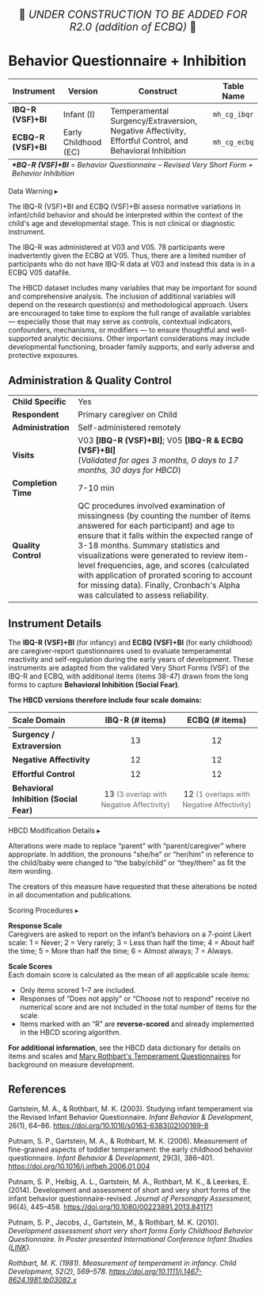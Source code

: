 
<p style="text-align: center; font-size: 1.5em;">🚧 <i>UNDER CONSTRUCTION TO BE ADDED FOR R2.0 (addition of ECBQ)</i> 🚧 </p>

# Behavior Questionnaire + Inhibition

<table class="table-no-vertical-lines" style="width: 100%; border-collapse: collapse; table-layout: fixed;">
<tfoot><tr><td colspan="4" style="font-size: 0.9em;"><i><b>*BQ-R (VSF)+BI</b> = Behavior Questionnaire – Revised Very Short Form + Behavior Inhibition</i></tr></td></tfoot>
<thead>
<tr>
  <th>Instrument</th>
  <th>Version</th>
  <th>Construct</th>
  <th>Table Name</th>
</tr>
</thead>
<tbody>
<tr>
  <td><b>IBQ-R (VSF)+BI</b></td>
  <td>Infant (I)</td>
  <td rowspan="2" style="word-wrap: break-word; white-space: normal;">Temperamental Surgency/Extraversion, Negative Affectivity, Effortful Control, and Behavioral Inhibition</td>
  <td><code>mh_cg_ibqr</code></td>
</tr>
<tr>
  <td><b>ECBQ-R (VSF)+BI</b></td>
  <td>Early Childhood (EC)</td>
  <td><code>mh_cg_ecbq</code></td>
</tr>
</tbody>
</table>

<div id="warning" class="warning-banner" onclick="toggleCollapse(this)">
    <span class="emoji"><i class="fas fa-exclamation-triangle"></i></span>
  <span class="text-with-link">
  <span class="text">Data Warning</i></span>
  <a class="anchor-link" href="#warning" title="Copy link">
  <i class="fa-solid fa-link"></i>
  </a>
  </span>
  <span class="arrow">▸</span>
</div>
<div class="warning-collapsible-content">
<p>The IBQ-R (VSF)+BI and ECBQ (VSF)+BI assess normative variations in infant/child behavior and should be interpreted within the context of the child's age and developmental stage. This is not clinical or diagnostic instrument.</p> 
<p>The IBQ-R was administered at V03 and V05. 78 participants were inadvertently given the ECBQ at V05. Thus, there are a limited number of participants who do not have IBQ-R data at V03 and instead this data is in a ECBQ V05 datafile.</p>
<p>The HBCD dataset includes many variables that may be important for sound and comprehensive analysis. The inclusion of additional variables will depend on the research question(s) and methodological approach. Users are encouraged to take time to explore the full range of available variables — especially those that may serve as controls, contextual indicators, confounders, mechanisms, or modifiers — to ensure thoughtful and well-supported analytic decisions. Other important considerations may include developmental functioning, broader family supports, and early adverse and protective exposures.</p>
</div>

## Administration & Quality Control

<table class="table-no-vertical-lines" style="width: 100%; border-collapse: collapse; table-layout: fixed;">
<tbody>
<tr><td><b>Child Specific</b></td>
<td>Yes</td></tr>
<tr><td><b>Respondent</b></td>
<td>Primary caregiver on Child</td></tr>
<tr><td><b>Administration</b></td>
<td style="word-wrap: break-word; white-space: normal;">Self-administered remotely</td></tr>
<tr><td><b>Visits</b></td>
<td style="word-wrap: break-word; white-space: normal;">V03 <strong>[IBQ-R (VSF)+BI]</strong>; V05 <strong>[IBQ-R & ECBQ (VSF)+BI]</strong><br>(<i>Validated for ages 3 months, 0 days to 17 months, 30 days for HBCD</i>)</td></tr>
<tr><td><b>Completion Time</b></td>
<td>7-10 min</td></tr>
<tr><td><b>Quality Control</b></td>
<td style="word-wrap: break-word; white-space: normal;">QC procedures involved examination of missingness (by counting the number of items answered for each participant) and age to ensure that it falls within the expected range of 3-18 months. Summary statistics and visualizations were generated to review item-level frequencies, age, and scores (calculated with application of prorated scoring to account for missing data). Finally, Cronbach's Alpha was calculated to assess reliability.</td></tr>
</tbody>
</table>

## Instrument Details

The **IBQ-R (VSF)+BI** (for infancy) and **ECBQ (VSF)+BI** (for early childhood) are caregiver-report questionnaires used to evaluate temperamental reactivity and self-regulation during the early years of development. These instruments are adapted from the validated Very Short Forms (VSF) of the IBQ-R and ECBQ, with additional items (items 38-47) drawn from the long forms to capture **Behavioral Inhibition (Social Fear)**.

**The HBCD versions therefore include four scale domains:**

<table class="table-no-vertical-lines" style="width: 100%; border-collapse: collapse; font-size: 16px; line-height: 1.4; text-align: center;">
  <thead>
    <tr>
      <th style="text-align: left;">Scale Domain</th>
      <th>IBQ-R (# items)</th>
      <th>ECBQ (# items)</th>
    </tr>
  </thead>
  <tbody>
    <tr>
      <td style="text-align: left;"><strong>Surgency / Extraversion</strong></td>
      <td>13</td>
      <td>12</td>
    </tr>
    <tr>
      <td style="text-align: left;"><strong>Negative Affectivity</strong></td>
      <td>12</td>
      <td>12</td>
    </tr>
    <tr>
      <td style="text-align: left;"><strong>Effortful Control</strong></td>
      <td>12</td>
      <td>12</td>
    </tr>
    <tr>
      <td style="text-align: left;"><strong>Behavioral Inhibition (Social Fear)</strong></td>
      <td>13 <span style="font-size: 0.9em; color: #666;">(3 overlap with Negative Affectivity)</span></td>
      <td>12 <span style="font-size: 0.9em; color: #666;">(1 overlaps with Negative Affectivity)</span></td>
    </tr>
  </tbody>
</table>

<div id="hbcd-mod" class="table-banner" onclick="toggleCollapse(this)">
  <span class="emoji"><i class="fa fa-gear"></i></span>
  <span class="text-with-link">
  <span class="text">HBCD Modification Details</span>
  <a class="anchor-link" href="#hbcd-mod" title="Copy link">
  <i class="fa-solid fa-link"></i>
  </a>
  </span>
  <span class="arrow">▸</span>
</div>
<div class="collapsible-content">
<p>Alterations were made to replace “parent” with “parent/caregiver” where appropriate. In addition, the pronouns "she/he" or "her/him" in reference to the child/baby were changed to “the baby/child” or “they/them” as fit the item wording.</p>
<p>The creators of this measure have requested that these alterations be noted in all documentation and publications.</p>
</div>

<div id="scoring" class="table-banner" onclick="toggleCollapse(this)">
  <span class="emoji"><i class="fa fa-calculator"></i></span>
  <span class="text-with-link">
  <span class="text">Scoring Procedures</span>
  <a class="anchor-link" href="#scoring" title="Copy link">
  <i class="fa-solid fa-link"></i>
  </a>
  </span>
  <span class="arrow">▸</span>
</div>
<div class="collapsible-content">
<p><b>Response Scale</b><br>
Caregivers are asked to report on the infant’s behaviors on a 7-point Likert scale: 1 = Never; 2 = Very rarely; 3 = Less than half the time; 4 = About half the time; 5 = More than half the time; 6 = Almost always; 7 = Always.</p>
<p><b>Scale Scores</b><br>
Each domain score is calculated as the mean of all applicable scale items:</p>
<ul>
  <li>Only items scored 1–7 are included.</li>
  <li>Responses of “Does not apply” or “Choose not to respond” receive no numerical score and are not included in the total number of items for the scale.</li>
  <li>Items marked with an “R” are <strong>reverse-scored</strong> and already implemented in the HBCD scoring algorithm.</li>
</ul>
<p><strong>For additional information</strong>, see the HBCD data dictionary for details on items and scales and <a href="https://research.bowdoin.edu/rothbart-temperament-questionnaires">Mary Rothbart's Temperament Questionnaires</a> for background on measure development.</p>
</p>
</div>

## References
<div class="references">
    <p>Gartstein, M. A., & Rothbart, M. K. (2003). Studying infant temperament via the Revised Infant Behavior Questionnaire. <i>Infant Behavior & Development</i>, 26(1), 64–86. <a href="https://doi.org/10.1016/s0163-6383(02)00169-8" target="_blank">https://doi.org/10.1016/s0163-6383(02)00169-8</a></p>  
    <p>Putnam, S. P., Gartstein, M. A., & Rothbart, M. K. (2006). Measurement of fine-grained aspects of toddler temperament: the early childhood behavior questionnaire. <i>Infant Behavior & Development</i>, 29(3), 386–401. <a href="https://doi.org/10.1016/j.infbeh.2006.01.004" target="_blank">https://doi.org/10.1016/j.infbeh.2006.01.004</a></p> 
    <p>Putnam, S. P., Helbig, A. L., Gartstein, M. A., Rothbart, M. K., & Leerkes, E. (2014). Development and assessment of short and very short forms of the infant behavior questionnaire-revised. <i>Journal of Personapty Assessment</i>, 96(4), 445–458. <a href="https://doi.org/10.1080/00223891.2013.841171" target="_blank">https://doi.org/10.1080/00223891.2013.841171</a></p> 
    <p>Putnam, S. P., Jacobs, J., Gartstein, M., & Rothbart, M. K. (2010). <i>Development assessment short very short forms Early Childhood Behavior Questionnaire<i>. In Poster presented International Conference Infant Studies (<a href="http://research.bowdoin.edu/rothbart-temperament-questionnaires/files/2016/09/ICIS_2010_ECBQ_sf_poster.pdf">LINK</a>).</p> 
    <p>Rothbart, M. K. (1981). Measurement of temperament in infancy. <i>Child Development</i>, 52(2), 569–578. <a href="https://doi.org/10.1111/j.1467-8624.1981.tb03082.x" target="_blank">https://doi.org/10.1111/j.1467-8624.1981.tb03082.x</a></p>  
</div>
<br>
